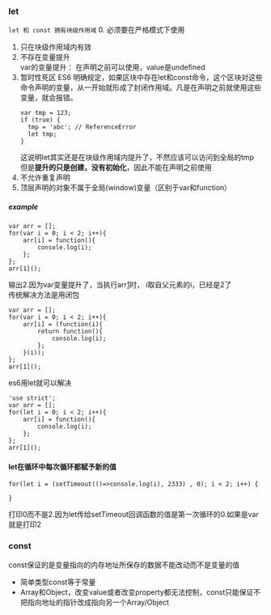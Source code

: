 ### let  
```let 和 const 拥有块级作用域```
0. 必须要在严格模式下使用  
1. 只在块级作用域内有效    
2. 不存在变量提升  
var的变量提升： 在声明之前可以使用，value是undefined  
3. 暂时性死区
    ES6 明确规定，如果区块中存在let和const命令，这个区块对这些命令声明的变量，从一开始就形成了封闭作用域。凡是在声明之前就使用这些变量，就会报错。  
    ```
    var tmp = 123;
    if (true) {
      tmp = 'abc'; // ReferenceError   
      let tmp;
    }
    ```
    这说明let其实还是在块级作用域内提升了，不然应该可以访问到全局的tmp  
    但是**提升的只是创建，没有初始化**，因此不能在声明之前使用   
4. 不允许重复声明  
5. 顶层声明的对象不属于全局(window)变量（区别于var和function）

##### example
```
var arr = [];
for(var i = 0; i < 2; i++){
    arr[i] = function(){
        console.log(i);
    };
};
arr[1]();
```
输出2.因为var变量提升了，当执行arr[1]()时， i取自父元素的i，已经是2了  
传统解决方法是用闭包   
```
var arr = [];
for(var i = 0; i < 2; i++){
    arr[i] = (function(i){
        return function(){
            console.log(i);
        };
    }(i));
};
arr[1]();
```
es6用let就可以解决 
```
'use strict';
var arr = [];
for(let i = 0; i < 2; i++){
    arr[i] = function(){
        console.log(i);
    };
};
arr[1]();
```

#### let在循环中每次循环都赋予新的值
```
for(let i = (setTimeout(()=>console.log(i), 2333) , 0); i < 2; i++) {
  
}
```
打印0而不是2.因为let传给setTimeout回调函数的值是第一次循环的0.如果是var就是打印2  

### const   
const保证的是变量指向的内存地址所保存的数据不能改动而不是变量的值
- 简单类型const等于常量   
- Array和Object，改变value或者改变property都无法控制，const只能保证不把指向地址的指针改成指向另一个Array/Object   